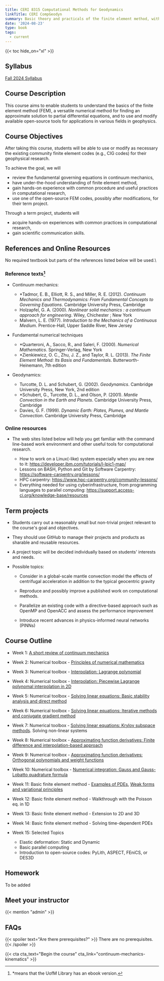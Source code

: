 ```yaml
---
title: CERI 8315 Computational Methods for Geodynamics
linkTitle: CERI CompGeodyn
summary: Basic theory and practicals of the finite element method, with applications for modeling geodynamic processes.
date: '2024-08-23'
type: book
tags:
  - current
---
```


<!-- {{< figure src="featured.jpg" >}} -->

{{< toc hide_on="xl" >}}

## Syllabus

[Fall 2024 Syllabus](/uploads/compgeodyn/CERI73158315_ComputationalMethods_Syllabus.pdf)

## Course Description

This course aims to enable students to understand the basics of the finite element method (FEM), a versatile numerical method for finding an approximate solution to partial differential equations, and to use and modify available open-source tools for applications in various fields in geophysics.

## Course Objectives

After taking this course, students will be able to use or modify as necessary the existing community finite element codes (e.g., CIG codes) for their geophysical research.

To achieve the goal, we will

- review the fundamental governing equations in continuum mechanics,
- have under-the-hood understanding of finite element method,
- gain hands-on experience with common procedure and useful practices in computational research,
- use one of the open-source FEM codes, possibly after modifications, for their term project.

Through a term project, students will

- acquire hands-on experiences with common practices in computational research,
- gain scientific communication skills.

## References and Online Resources

No required textbook but parts of the references listed below will be
used.\

### Reference texts[^1]

[^1]: *means that the UofM Library has an ebook version.

- Continuum mechanics:

  - *Tadmor, E. B., Elliott, R. S., and Miller, R. E. (2012). *Continuum Mechanics and Thermodynamics: From Fundamental Concepts to Governing Equations*. Cambridge University Press,
Cambridge
  - Holzapfel, G. A. (2000). *Nonlinear solid mechanics : a continuum approach for engineering*.
Wiley, Chichester ; New York
  - Malvern, L. E. (1977). *Introduction to the Mechanics of a Continuous Medium*. Prentice-Hall,
Upper Saddle River, New Jersey

- Fundamental numerical techniques

  - *Quarteroni, A., Sacco, R., and Saleri, F. (2000). *Numerical Mathematics*. Springer-Verlag,
New York
  - *Zienkiewicz, O. C., Zhu, J. Z., and Taylor, R. L. (2013). *The Finite Element Method: Its Basis
and Fundamentals*. Butterworth-Heinemann, 7th edition
  
- Geodynamics:

  - Turcotte, D. L. and Schubert, G. (2002). *Geodynamics*. Cambridge University Press, New
York, 2nd edition  
  - *Schubert, G., Turcotte, D. L., and Olson, P. (2001). *Mantle Convection in the Earth and
Planets*. Cambridge University Press, Cambridge
  - Davies, G. F. (1999). *Dynamic Earth: Plates, Plumes, and Mantle Convection*. Cambridge
University Press, Cambridge  

### Online resources

- The web sites listed below will help you get familiar with 
the command line-based work environment and other useful tools 
for computational research.

  - How to work on a Linux(-like) system especially when you are new to it: <https://developer.ibm.com/tutorials/l-lpic1-map/>
  - Lessons on BASH, Python and Git by Software Carpentry: <https://software-carpentry.org/lessons/>
  - HPC carpentry: <https://www.hpc-carpentry.org/community-lessons/>
  - Everything needed for using cyberinfrastructure, from programming languages to parallel computing: <https://support.access-ci.org/knowledge-base/resources>

## Term projects

- Students carry out a reasonably small but non-trivial project
    relevant to the course's goal and objectives.

- They should use GitHub to manage their projects and products as
    sharable and reusable resources.

- A project topic will be decided individually based on students' interests and
    needs.

- Possible topics:

  - Consider in a global-scale mantle convection model the effects
      of centrifugal acceleration in addition to the typical
      geocentric gravity

  - Reproduce and possibly improve a published work on computational
      methods.

  - Parallelize an existing code with a directive-based approach
      such as OpenMP and OpenACC and assess the performance
      improvement

  - Introduce recent advances in physics-informed neural networks
      (PINNs)

## Course Outline

- Week 1: [A short review of continuum mechanics](/uploads/compgeodyn/ContinuumMechanicsReview.pdf)

- Week 2: Numerical toolbox - [Principles of numerical mathematics](/uploads/compgeodyn/Principles.ipynb)

- Week 3: Numerical toolbox - [Interpolation: Lagrange polynomial](/uploads/compgeodyn/PiecewisePolynomialInterpolation.ipynb)

- Week 4: Numerical toolbox - [Interpolation: Piecewise Lagrange polynomal interpolation in 2D](/uploads/compgeodyn/PiecewisePolynomialInterpolation.ipynb)

- Week 5: Numerical toolbox - [Solving linear equations: Basic stability analysis and direct method](/uploads/compgeodyn/LinearSystemSolvers.ipynb)

- Week 6: Numerical toolbox - [Solving linear equations: Iterative methods and conjugate gradient method](/uploads/compgeodyn/LinearSystemSolvers.ipynb)

- Week 7: Numerical toolbox - [Solving linear equations: Krylov subspace methods](/uploads/compgeodyn/LinearSystemSolvers.ipynb). Solving non-linear systems

- Week 8: Numerical toolbox - [Approximating function derivatives: Finite difference and interpolation-based approach](/uploads/compgeodyn/ApproximatingFunctionDerivatives.ipynb)

- Week 9: Numerical toolbox - [Approximating function derivatives: Orthogonal polynomials and weight functions](/uploads/compgeodyn/ApproximatingFunctionDerivatives.ipynb)

- Week 10: Numerical toolbox - [Numerical integration: Gauss and Gauss-Lobatto quadrature formula](/uploads/compgeodyn/NumericalIntegration.ipynb)

- Week 11: Basic finite element method - [Examples of PDEs](/uploads/compgeodyn/Examples_of_PDES.ipynb), [Weak forms and variational principles](/uploads/compgeodyn/VariationalPrinciple_and_WeakForm.ipynb)

- Week 12: Basic finite element method - Walkthrough with the Poisson
    eq. in 1D

- Week 13: Basic finite element method - Extension to 2D and 3D

- Week 14: Basic finite element method - Solving time-dependent PDEs

- Week 15: Selected Topics
  - Elastic deformation: Static and Dynamic
  - Basic parallel computing
  - Introduction to open-source codes: PyLith, ASPECT, FEniCS, or DES3D

## Homework

To be added
<!-- - [Homework 1 on continuum kinematics](/uploads/compgeodyn/CERI8353_Geodynamics_homework1.pdf)
- [Homework 2 on continuum kinematics](/uploads/compgeodyn/CERI8353_Geodynamics_homework2.pdf)
- [Homework 3 on heat transfer](/uploads/compgeodyn/CERI8353_Geodynamics_homework3.pdf) -->

<!--
## Courses in this program

{{< list_children >}}
-->
## Meet your instructor

{{< mention "admin" >}}

## FAQs

{{< spoiler text="Are there prerequisites?" >}}
There are no prerequisites.
{{< /spoiler >}}

<!-- {{< spoiler text="How often do the courses run?" >}}
Designed for one 15-week semester, every otheryear. but Continuously, at your own pace.
{{< /spoiler >}} -->

{{< cta cta_text="Begin the course" cta_link="continuum-mechanics-kinematics" >}}
